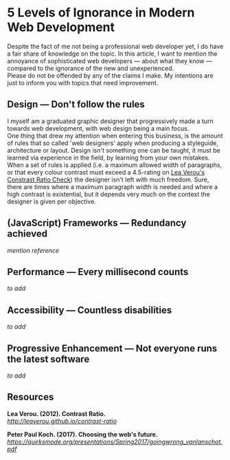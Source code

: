 # 5 Levels of Ignorance in Modern Web Development
Despite the fact of me not being a professional web developer yet, I do have a fair share of knowledge on the topic. In this article, I want to mention the annoyance of sophisticated web developers — about what they know — compared to the ignorance of the new and unexperienced.  
Please do not be offended by any of the claims I make. My intentions are just to inform you with topics that need improvement.

## Design — Don't follow the rules
I myself am a graduated graphic designer that progressively made a turn towards web development, with web design being a main focus.  
One thing that drew my attention when entering this business, is the amount of rules that so called 'web designers' apply when producing a styleguide, architecture or layout. Design isn't something one can be taught, it must be learned via experience in the field, by learning from your own mistakes.
When a set of rules is applied (i.e. a maximum allowed width of paragraphs, or that every colour contrast must exceed a 4.5-rating on [Lea Verou's Constrast Ratio Check](http://leaverou.github.io/contrast-ratio/)) the designer isn't left with much freedom. Sure, there are times where a maximum paragraph width is needed and where a high contrast is existential, but it depends very much on the context the designer is given per objective.

## (JavaScript) Frameworks — Redundancy achieved 
*mention reference*

## Performance — Every millisecond counts
*to add*

## Accessibility — Countless disabilities
*to add*

## Progressive Enhancement — Not everyone runs the latest software 
*to add*

## Resources
**Lea Verou. (2012). Contrast Ratio.**  
*http://leaverou.github.io/contrast-ratio*

**Peter Paul Koch. (2017). Choosing the web's future.**  
*https://quirksmode.org/presentations/Spring2017/goingwrong_vanlanschot.pdf*

